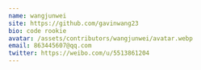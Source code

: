 ```yaml
---
name: wangjunwei
site: https://github.com/gavinwang23
bio: code rookie
avatar: /assets/contributors/wangjunwei/avatar.webp
email: 863445607@qq.com
twitter: https://weibo.com/u/5513861204
---
```


